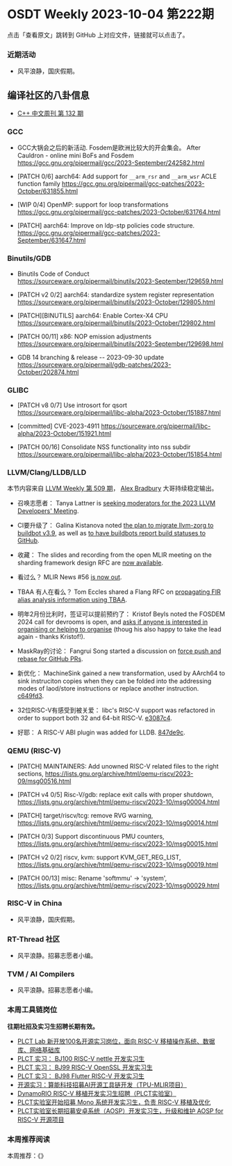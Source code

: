 # OSDT Weekly 2023-10-04 第222期

点击「查看原文」跳转到 GitHub 上对应文件，链接就可以点击了。

### 近期活动

- 风平浪静，国庆假期。

## 编译社区的八卦信息

- [C++ 中文周刊 第 132 期](https://mp.weixin.qq.com/s/qCh0xnFHNyDpDSBOajlIrw)

### GCC

- GCC大锅会之后的新活动. Fosdem是欧洲比较大的开会集会。
  After Cauldron - online mini BoFs and Fosdem
  https://gcc.gnu.org/pipermail/gcc/2023-September/242582.html

- [PATCH 0/6] aarch64: Add support for `__arm_rsr` and `__arm_wsr` ACLE function family
  https://gcc.gnu.org/pipermail/gcc-patches/2023-October/631855.html

- [WIP 0/4] OpenMP: support for loop transformations
  https://gcc.gnu.org/pipermail/gcc-patches/2023-October/631764.html

- [PATCH] aarch64: Improve on ldp-stp policies code structure.
  https://gcc.gnu.org/pipermail/gcc-patches/2023-September/631647.html

### Binutils/GDB

- Binutils Code of Conduct
  https://sourceware.org/pipermail/binutils/2023-September/129659.html

- [PATCH v2 0/2] aarch64: standardize system register representation
  https://sourceware.org/pipermail/binutils/2023-October/129805.html

- [PATCH][BINUTILS] aarch64: Enable Cortex-X4 CPU
  https://sourceware.org/pipermail/binutils/2023-October/129802.html

- [PATCH 00/11] x86: NOP emission adjustments
  https://sourceware.org/pipermail/binutils/2023-September/129698.html

- GDB 14 branching & release -- 2023-09-30 update
  https://sourceware.org/pipermail/gdb-patches/2023-October/202874.html

### GLIBC

- [PATCH v8 0/7] Use introsort for qsort
  https://sourceware.org/pipermail/libc-alpha/2023-October/151887.html

- [committed] CVE-2023-4911
  https://sourceware.org/pipermail/libc-alpha/2023-October/151921.html

- [PATCH 00/16] Consolidate NSS functionality into nss subdir
  https://sourceware.org/pipermail/libc-alpha/2023-October/151854.html

### LLVM/Clang/LLDB/LLD

本节内容来自 [LLVM Weekly 第 509 期](http://llvmweekly.org/issue/509)，
[Alex Bradbury](https://www.linkedin.com/in/alex-bradbury/) 大哥持续稳定输出。

* 召唤志愿者： Tanya Lattner is [seeking moderators for the 2023 LLVM Developers' Meeting](https://discourse.llvm.org/t/moderators-needed-at-the-2023-llvm-developers-meeting/73691).

* CI要升级了： Galina Kistanova noted [the plan to migrate llvm-zorg to buildbot v3.9](https://discourse.llvm.org/t/llvm-zorg-migration-to-the-buildbot-v3-9/73749), as well as [to have buildbots report build statuses to GitHub](https://discourse.llvm.org/t/build-bots-to-report-build-statuses-to-github/73748).

* 收藏： The slides and recording from the open MLIR meeting on the sharding framework design RFC are [now available](https://discourse.llvm.org/t/open-mlir-meeting-9-28-2023-rfc-sharding-framework-design-for-device-mesh/73695/2).

* 看过么？ MLIR News #56 [is now out](https://discourse.llvm.org/t/mlir-news-56th-edition-27th-september-2023/73663).

* TBAA 有人在看么？ Tom Eccles shared a Flang RFC on [propagating FIR alias analysis information using TBAA](https://discourse.llvm.org/t/rfc-propagate-fir-alias-analysis-information-using-tbaa/73755).

* 明年2月份比利时，签证可以提前预约了： Kristof Beyls noted the FOSDEM 2024 call for devrooms is open, and [asks if anyone is interested in organising or helping to organise](https://discourse.llvm.org/t/fosdem-2024-llvm-dev-room-organization/73769) (thoug his also happy to take the lead again - thanks Kristof!).

* MaskRay的讨论： Fangrui Song started a discussion on [force push and rebase for GitHub PRs](https://discourse.llvm.org/t/force-push-and-rebase/73766).

* 新优化： MachineSink gained a new transformation, used by AArch64 to sink instruciton copies when they can be folded into the addressing modes of laod/store instructions or replace another instruction.
  [c649fd3](https://reviews.llvm.org/rGc649fd34e928).

* 32位RISC-V有感受到被关爱： libc's RISC-V support was refactored in order to support both 32 and 64-bit RISC-V. [e3087c4](https://reviews.llvm.org/rGe3087c4b8cee).

* 好耶： A RISC-V ABI plugin was added for LLDB.
  [847de9c](https://reviews.llvm.org/rG847de9c33277).

### QEMU (RISC-V)

- [PATCH] MAINTAINERS: Add unowned RISC-V related files to the right sections,
  https://lists.gnu.org/archive/html/qemu-riscv/2023-09/msg00516.html

- [PATCH v4 0/5] Risc-V/gdb: replace exit calls with proper shutdown,
  https://lists.gnu.org/archive/html/qemu-riscv/2023-10/msg00004.html

- [PATCH] target/riscv/tcg: remove RVG warning,
  https://lists.gnu.org/archive/html/qemu-riscv/2023-10/msg00014.html

- [PATCH 0/3] Support discontinuous PMU counters,
  https://lists.gnu.org/archive/html/qemu-riscv/2023-10/msg00015.html

- [PATCH v2 0/2] riscv, kvm: support KVM_GET_REG_LIST,
  https://lists.gnu.org/archive/html/qemu-riscv/2023-10/msg00019.html

- [PATCH 00/13] misc: Rename 'softmmu' -> 'system',
  https://lists.gnu.org/archive/html/qemu-riscv/2023-10/msg00029.html

### RISC-V in China

- 风平浪静，国庆假期。

### RT-Thread 社区

- 风平浪静。招募志愿者小编。

### TVM / AI Compilers

- 风平浪静。招募志愿者小编。

### 本周工具链岗位

**往期社招及实习生招聘长期有效。**

- [PLCT Lab 新开放100名开源实习岗位，面向 RISC-V 移植操作系统、数据库、网络基础库](https://mp.weixin.qq.com/s/ebvIxcplB8Jtw18LMoXTTQ)
- [PLCT 实习： BJ100 RISC-V nettle 开发实习生](https://mp.weixin.qq.com/s/GEUKRlxILFpdHQbv-yxWQQ)
- [PLCT 实习： BJ99 RISC-V OpenSSL 开发实习生](https://mp.weixin.qq.com/s/pzy6sbW50r3aLw3Dt36oBQ)
- [PLCT 实习： BJ98 Flutter RISC-V 开发实习生](https://mp.weixin.qq.com/s/gQYT_rhtLE8jGg6WWAztDA)
- [开源实习：算能科技招募AI开源工具链开发（TPU-MLIR项目）](https://mp.weixin.qq.com/s/IBJh0ip4k11PzIMZecsWSw)
- [DynamoRIO RISC-V 移植开发实习生招聘（PLCT实验室）](https://mp.weixin.qq.com/s/J_5TjT6DOqeOXJXQI5VQxw)
- [PLCT实验室开始招募 Mono 系统开发实习生，负责 RISC-V 移植及优化](https://mp.weixin.qq.com/s/whEW7Hay1jIP1tBzIPay1A)
- [PLCT实验室长期招募安卓系统（AOSP）开发实习生，升级和维护 AOSP for RISC-V 开源项目](https://mp.weixin.qq.com/s/dJP2cEB1nex2inR5c-cJog)


### 本周推荐阅读

本周推荐：《》
